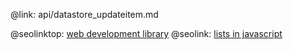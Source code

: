 @link: api/datastore_updateitem.md

@seolinktop: [web development library](https://webix.com)
@seolink: [lists in javascript](https://webix.com/widget/list/)
